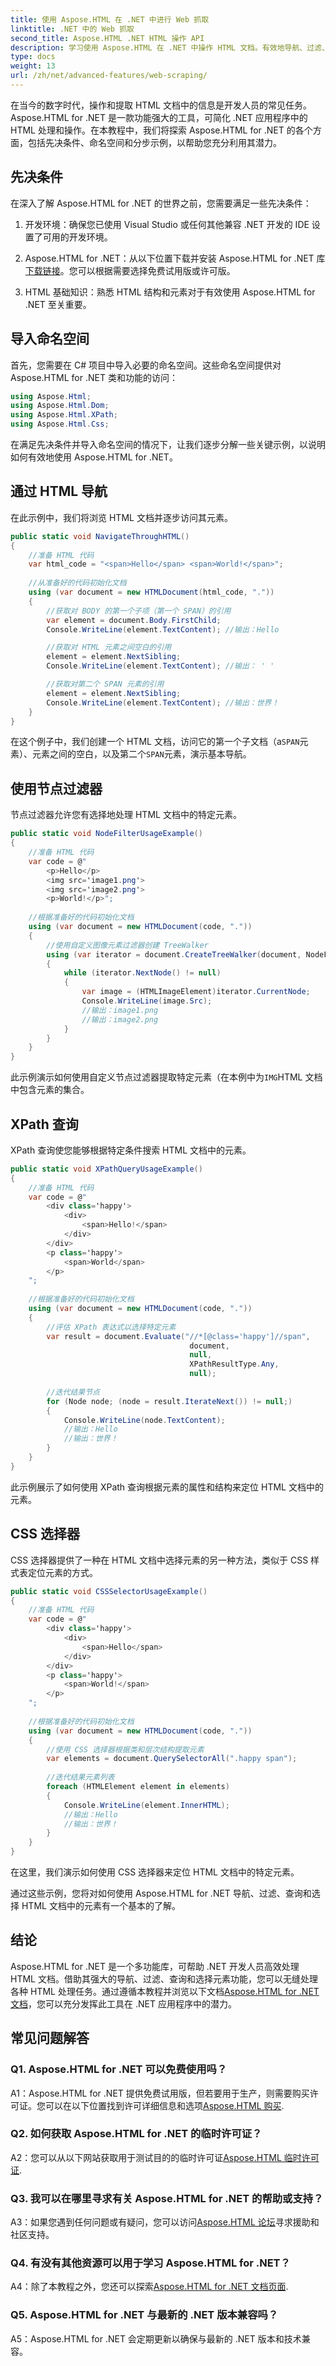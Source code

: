 ```yaml
---
title: 使用 Aspose.HTML 在 .NET 中进行 Web 抓取
linktitle: .NET 中的 Web 抓取
second_title: Aspose.HTML .NET HTML 操作 API
description: 学习使用 Aspose.HTML 在 .NET 中操作 HTML 文档。有效地导航、过滤、查询和选择元素，以增强 Web 开发。
type: docs
weight: 13
url: /zh/net/advanced-features/web-scraping/
---
```


在当今的数字时代，操作和提取 HTML 文档中的信息是开发人员的常见任务。Aspose.HTML for .NET 是一款功能强大的工具，可简化 .NET 应用程序中的 HTML 处理和操作。在本教程中，我们将探索 Aspose.HTML for .NET 的各个方面，包括先决条件、命名空间和分步示例，以帮助您充分利用其潜力。

## 先决条件

在深入了解 Aspose.HTML for .NET 的世界之前，您需要满足一些先决条件：

1. 开发环境：确保您已使用 Visual Studio 或任何其他兼容 .NET 开发的 IDE 设置了可用的开发环境。

2.  Aspose.HTML for .NET：从以下位置下载并安装 Aspose.HTML for .NET 库[下载链接](https://releases.aspose.com/html/net/)。您可以根据需要选择免费试用版或许可版。

3. HTML 基础知识：熟悉 HTML 结构和元素对于有效使用 Aspose.HTML for .NET 至关重要。

## 导入命名空间

首先，您需要在 C# 项目中导入必要的命名空间。这些命名空间提供对 Aspose.HTML for .NET 类和功能的访问：

```csharp
using Aspose.Html;
using Aspose.Html.Dom;
using Aspose.Html.XPath;
using Aspose.Html.Css;
```

在满足先决条件并导入命名空间的情况下，让我们逐步分解一些关键示例，以说明如何有效地使用 Aspose.HTML for .NET。

## 通过 HTML 导航

在此示例中，我们将浏览 HTML 文档并逐步访问其元素。

```csharp
public static void NavigateThroughHTML()
{
    //准备 HTML 代码
    var html_code = "<span>Hello</span> <span>World!</span>";
    
    //从准备好的代码初始化文档
    using (var document = new HTMLDocument(html_code, "."))
    {
        //获取对 BODY 的第一个子项（第一个 SPAN）的引用
        var element = document.Body.FirstChild;
        Console.WriteLine(element.TextContent); //输出：Hello

        //获取对 HTML 元素之间空白的引用
        element = element.NextSibling;
        Console.WriteLine(element.TextContent); //输出： ' '

        //获取对第二个 SPAN 元素的引用
        element = element.NextSibling;
        Console.WriteLine(element.TextContent); //输出：世界！
    }
}
```

在这个例子中，我们创建一个 HTML 文档，访问它的第一个子文档（a`SPAN`元素）、元素之间的空白，以及第二个`SPAN`元素，演示基本导航。

## 使用节点过滤器

节点过滤器允许您有选择地处理 HTML 文档中的特定元素。

```csharp
public static void NodeFilterUsageExample()
{
    //准备 HTML 代码
    var code = @"
        <p>Hello</p>
        <img src='image1.png'>
        <img src='image2.png'>
        <p>World!</p>";
    
    //根据准备好的代码初始化文档
    using (var document = new HTMLDocument(code, "."))
    {
        //使用自定义图像元素过滤器创建 TreeWalker
        using (var iterator = document.CreateTreeWalker(document, NodeFilter.SHOW_ALL, new OnlyImageFilter()))
        {
            while (iterator.NextNode() != null)
            {
                var image = (HTMLImageElement)iterator.CurrentNode;
                Console.WriteLine(image.Src);
                //输出：image1.png
                //输出：image2.png
            }
        }
    }
}
```

此示例演示如何使用自定义节点过滤器提取特定元素（在本例中为`IMG`HTML 文档中包含元素的集合。

## XPath 查询

XPath 查询使您能够根据特定条件搜索 HTML 文档中的元素。

```csharp
public static void XPathQueryUsageExample()
{
    //准备 HTML 代码
    var code = @"
        <div class='happy'>
            <div>
                <span>Hello!</span>
            </div>
        </div>
        <p class='happy'>
            <span>World</span>
        </p>
    ";
    
    //根据准备好的代码初始化文档
    using (var document = new HTMLDocument(code, "."))
    {
        //评估 XPath 表达式以选择特定元素
        var result = document.Evaluate("//*[@class='happy']//span",
                                        document,
                                        null,
                                        XPathResultType.Any,
                                        null);
        
        //迭代结果节点
        for (Node node; (node = result.IterateNext()) != null;)
        {
            Console.WriteLine(node.TextContent);
            //输出：Hello
            //输出：世界！
        }
    }
}
```

此示例展示了如何使用 XPath 查询根据元素的属性和结构来定位 HTML 文档中的元素。

## CSS 选择器

CSS 选择器提供了一种在 HTML 文档中选择元素的另一种方法，类似于 CSS 样式表定位元素的方式。

```csharp
public static void CSSSelectorUsageExample()
{
    //准备 HTML 代码
    var code = @"
        <div class='happy'>
            <div>
                <span>Hello</span>
            </div>
        </div>
        <p class='happy'>
            <span>World!</span>
        </p>
    ";
    
    //根据准备好的代码初始化文档
    using (var document = new HTMLDocument(code, "."))
    {
        //使用 CSS 选择器根据类和层次结构提取元素
        var elements = document.QuerySelectorAll(".happy span");
        
        //迭代结果元素列表
        foreach (HTMLElement element in elements)
        {
            Console.WriteLine(element.InnerHTML);
            //输出：Hello
            //输出：世界！
        }
    }
}
```

在这里，我们演示如何使用 CSS 选择器来定位 HTML 文档中的特定元素。

通过这些示例，您将对如何使用 Aspose.HTML for .NET 导航、过滤、查询和选择 HTML 文档中的元素有一个基本的了解。

## 结论

 Aspose.HTML for .NET 是一个多功能库，可帮助 .NET 开发人员高效处理 HTML 文档。借助其强大的导航、过滤、查询和选择元素功能，您可以无缝处理各种 HTML 处理任务。通过遵循本教程并浏览以下文档[Aspose.HTML for .NET 文档](https://reference.aspose.com/html/net/)，您可以充分发挥此工具在 .NET 应用程序中的潜力。

## 常见问题解答

### Q1. Aspose.HTML for .NET 可以免费使用吗？

A1：Aspose.HTML for .NET 提供免费试用版，但若要用于生产，则需要购买许可证。您可以在以下位置找到许可详细信息和选项[Aspose.HTML 购买](https://purchase.aspose.com/buy).

### Q2. 如何获取 Aspose.HTML for .NET 的临时许可证？

 A2：您可以从以下网站获取用于测试目的的临时许可证[Aspose.HTML 临时许可证](https://purchase.aspose.com/temporary-license/).

### Q3. 我可以在哪里寻求有关 Aspose.HTML for .NET 的帮助或支持？

 A3：如果您遇到任何问题或有疑问，您可以访问[Aspose.HTML 论坛](https://forum.aspose.com/)寻求援助和社区支持。

### Q4. 有没有其他资源可以用于学习 Aspose.HTML for .NET？

 A4：除了本教程之外，您还可以探索[Aspose.HTML for .NET 文档页面](https://reference.aspose.com/html/net/).

### Q5. Aspose.HTML for .NET 与最新的 .NET 版本兼容吗？

A5：Aspose.HTML for .NET 会定期更新以确保与最新的 .NET 版本和技术兼容。